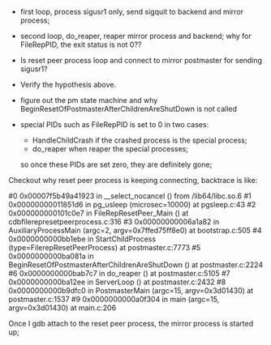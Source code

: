 * first loop, process sigusr1 only, send sigquit to backend and mirror process;
* second loop, do_reaper, reaper mirror process and backend; why for FileRepPID,
	the exit status is not 0??
* Is reset peer process loop and connect to mirror postmaster for sending 
	sigusr1?

* Verify the hypothesis above.
* figure out the pm state machine and why BeginResetOfPostmasterAfterChildrenAreShutDown
	is not called

* special PIDs such as FileRepPID is set to 0 in two cases:
	* HandleChildCrash if the crashed process is the special process;
	* do_reaper when reaper the special processes;

	so once these PIDs are set zero, they are definitely gone;


Checkout why reset peer process is keeping connecting, backtrace is like:

#0  0x00007f5b49a41923 in __select_nocancel () from /lib64/libc.so.6
#1  0x00000000011851d6 in pg_usleep (microsec=10000) at pgsleep.c:43
#2  0x000000000101c0e7 in FileRepResetPeer_Main () at
cdbfilerepresetpeerprocess.c:316
#3  0x00000000006a1a82 in AuxiliaryProcessMain (argc=2, argv=0x7ffed75ff8e0) at
bootstrap.c:505
#4  0x0000000000bb1ebe in StartChildProcess (type=FilerepResetPeerProcess) at
postmaster.c:7773
#5  0x0000000000ba081a in BeginResetOfPostmasterAfterChildrenAreShutDown () at
postmaster.c:2224
#6  0x0000000000bab7c7 in do_reaper () at postmaster.c:5105
#7  0x0000000000ba12ee in ServerLoop () at postmaster.c:2432
#8  0x0000000000b9dfc0 in PostmasterMain (argc=15, argv=0x3d01430) at
postmaster.c:1537
#9  0x0000000000a0f304 in main (argc=15, argv=0x3d01430) at main.c:206


Once I gdb attach to the reset peer process, the mirror process is started up;
